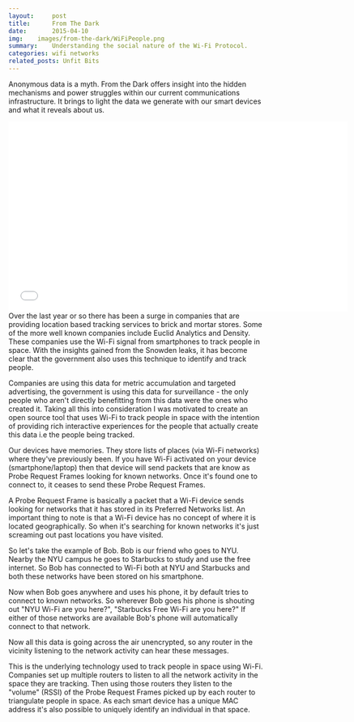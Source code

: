 ```yaml
---
layout:     post
title:      From The Dark
date:       2015-04-10
img:	images/from-the-dark/WiFiPeople.png
summary:    Understanding the social nature of the Wi-Fi Protocol.
categories: wifi networks
related_posts: Unfit Bits
---
```



Anonymous data is a myth. From the Dark offers insight into the hidden mechanisms and power struggles within our current communications infrastructure. It brings to light the data we generate with our smart devices and what it reveals about us.
<div class="mxn1">
<iframe class="px4" src="//player.vimeo.com/video/110800707" width="670" height="376" frameborder="0" webkitallowfullscreen mozallowfullscreen allowfullscreen></iframe>
</div>
Over the last year or so there has been a surge in companies that are providing location based tracking services to brick and mortar stores. Some of the more well known companies include Euclid Analytics and Density. These companies use the Wi-Fi signal from smartphones to track people in space. With the insights gained from the Snowden leaks, it has become clear that the government also uses this technique to identify and track people. 

Companies are using this data for metric accumulation and targeted advertising, the government is using this data for surveillance - the only people who aren't directly benefitting from this data were the ones who created it. Taking all this into consideration I was motivated to create an open source tool that uses Wi-Fi to track people in space with the intention of providing rich interactive experiences for the people that actually create this data i.e the people being tracked.


Our devices have memories. They store lists of places (via Wi-Fi networks) where they've previously been. If you have Wi-Fi activated on your device (smartphone/laptop) then that device will send packets that are know as Probe Request Frames looking for known networks. Once it's found one to connect to, it ceases to send these Probe Request Frames.

A Probe Request Frame is basically a packet that a Wi-Fi device sends looking for networks that it has stored in its Preferred Networks list. An important thing to note is that a Wi-Fi device has no concept of where it is located geographically. So when it's searching for known networks it's just screaming out past locations you have visited.

So let's take the example of Bob. Bob is our friend who goes to NYU. Nearby the NYU campus he goes to Starbucks to study and use the free internet. So Bob has connected to Wi-Fi both at NYU and Starbucks and both these networks have been stored on his smartphone. 

Now when Bob goes anywhere and uses his phone, it by default tries to connect to known networks. So wherever Bob goes his phone is shouting out "NYU Wi-Fi are you here?", "Starbucks Free Wi-Fi are you here?" If either of those networks are available Bob's phone will automatically connect to that network.

Now all this data is going across the air unencrypted, so any router in the vicinity listening to the network activity can hear these messages.

This is the underlying technology used to track people in space using Wi-Fi. Companies set up multiple routers to listen to all the network activity in the space they are tracking. Then using those routers they listen to the "volume" (RSSI) of the Probe Request Frames picked up by each router to triangulate people in space. As each smart device has a unique MAC address it's also possible to uniquely identify an individual in that space.

